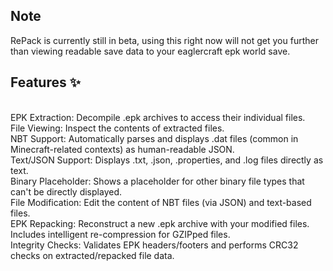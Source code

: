 ## Note 
RePack is currently still in beta, using this right now will not get you further than viewing readable save data to your eaglercraft epk world save.
<br>
## Features ✨
<br>
EPK Extraction: Decompile .epk archives to access their individual files.
<br>
File Viewing: Inspect the contents of extracted files.
<br>
NBT Support: Automatically parses and displays .dat files (common in Minecraft-related contexts) as human-readable JSON.
<br>
Text/JSON Support: Displays .txt, .json, .properties, and .log files directly as text.
<br>
Binary Placeholder: Shows a placeholder for other binary file types that can't be directly displayed.
<br>
File Modification: Edit the content of NBT files (via JSON) and text-based files.
<br>
EPK Repacking: Reconstruct a new .epk archive with your modified files. Includes intelligent re-compression for GZIPped files.
<br>
Integrity Checks: Validates EPK headers/footers and performs CRC32 checks on extracted/repacked file data.
